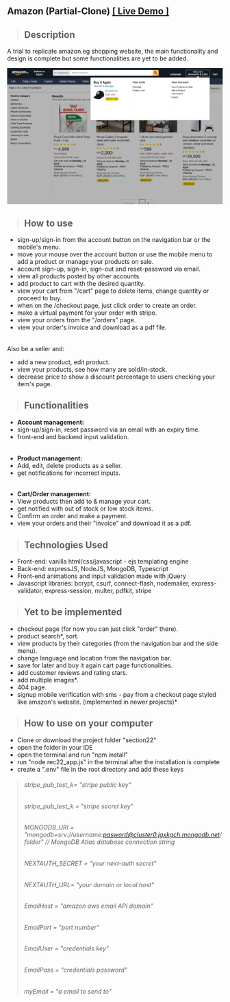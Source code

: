 ## **Amazon (Partial-Clone) [[ Live Demo ]](https://amazon-nodejs.onrender.com/)**

>## **Description**

A trial to replicate amazon.eg shopping website, the main functionality and design is complete but some functionalities are yet to be added.

![desktop screenshot](screenshot.png)

>## **How to use**
- sign-up/sign-in from the account button on the navigation bar or the mobile's menu.
- move your mouse over the account button or use the mobile menu to add a product or manage your products on sale.
- account sign-up, sign-in, sign-out and reset-password via email.
- view all products posted by other accounts.
- add product to cart with the desired quantity.
- view your cart from "/cart" page to delete items, change quantity or proceed to buy.
- when on the /checkout page, just click order to create an order.
- make a virtual payment for your order with stripe.
- view your orders from the "/orders" page.
- view your order's invoice and download as a pdf file.
######
Also be a seller and:
- add a new product, edit product.
- view your products, see how many are sold/in-stock.
- decrease price to show a discount percentage to users checking your item's page.

>## **Functionalities**
- **Account management:**
- sign-up/sign-in, reset password via an email with an expiry time.
- front-end and backend input validation.
######
- **Product management:**
- Add, edit, delete products as a seller.
- get notifications for incorrect inputs.
######
- **Cart/Order management:**
- View products then add to & manage your cart.
- get notified with out of stock or low stock items.
- Confirm an order and make a payment.
- view your orders and their "invoice" and download it as a pdf.

>## **Technologies Used**
- Front-end: vanilla html/css/javascript - ejs templating engine
- Back-end: expressJS, NodeJS, MongoDB, Typescript
- Front-end animations and input validation made with jQuery
- Javascript libraries: bcrypt, csurf, connect-flash, nodemailer, express-validator, express-session, multer, pdfkit, stripe

>## **Yet to be implemented**
- checkout page (for now you can just click "order" there).
- product search*, sort.
- view products by their categories (from the navigation bar and the side menu).
- change language and location from the navigation bar.
- save for later and buy it again cart page functionalities.
- add customer reviews and rating stars.
- add multiple images*.
- 404 page.
- signup mobile verification with sms - pay from a checkout page styled like amazon's website.
(implemented in newer projects)*


>## **How to use on your computer**
- Clone or download the project folder "section22"
- open the folder in your IDE
- open the terminal and run "npm install"
- run "node rec22_app.js" in the terminal after the installation is complete
- create a ".env" file in the root directory and add these keys

>###### stripe_pub_test_k= "stripe public key"
>###### stripe_pub_test_k = "stripe secret key"
>###### MONGODB_URI = "mongodb+srv://username:pasword@cluster0.jgxkgch.mongodb.net/folder" // MongoDB Atlas database connection string
>###### NEXTAUTH_SECRET = "your next-auth secret"
>###### NEXTAUTH_URL= "your domain or local host"
>######  EmailHost = "amazon aws email API domain"
>###### EmailPort = "port number"
>###### EmailUser = "credentials key"
>###### EmailPass = "credentials password"
>###### myEmail = "a email to send to"